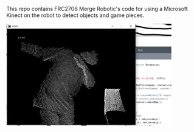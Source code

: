 This repo contains FRC2706 Merge Robotic's code for using a Microsoft Kinect on the robot to detect objects and game pieces.

![dabbing](https://github.com/FRC2706/3DVision/blob/master/demo.png)

